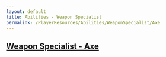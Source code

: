 ```yaml
---
layout: default
title: Abilities - Weapon Specialist
permalink: /PlayerResources/Abilities/WeaponSpecialist/Axe
---
```

## [Weapon Specialist - Axe](#Axe)